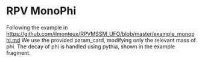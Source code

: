 # RPV MonoPhi

Following the example in https://github.com/ilmonteux/RPVMSSM_UFO/blob/master/example_monophi.md
We use the provided param_card, modifying only the relevant mass of phi.
The decay of phi is handled using pythia, shown in the example fragment.
